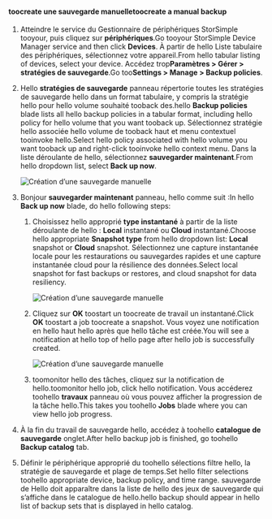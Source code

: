 
<!--author=alkohli last changed: 01/20/2017-->

#### <a name="toocreate-a-manual-backup"></a><span data-ttu-id="6f894-101">toocreate une sauvegarde manuelle</span><span class="sxs-lookup"><span data-stu-id="6f894-101">toocreate a manual backup</span></span>

1. <span data-ttu-id="6f894-102">Atteindre le service du Gestionnaire de périphériques StorSimple tooyour, puis cliquez sur **périphériques**.</span><span class="sxs-lookup"><span data-stu-id="6f894-102">Go tooyour StorSimple Device Manager service and then click **Devices**.</span></span> <span data-ttu-id="6f894-103">À partir de hello Liste tabulaire des périphériques, sélectionnez votre appareil.</span><span class="sxs-lookup"><span data-stu-id="6f894-103">From hello tabular listing of devices, select your device.</span></span> <span data-ttu-id="6f894-104">Accédez trop**Paramètres > Gérer > stratégies de sauvegarde**.</span><span class="sxs-lookup"><span data-stu-id="6f894-104">Go too**Settings > Manage > Backup policies**.</span></span>

2. <span data-ttu-id="6f894-105">Hello **stratégies de sauvegarde** panneau répertorie toutes les stratégies de sauvegarde hello dans un format tabulaire, y compris la stratégie hello pour hello volume souhaité tooback des.</span><span class="sxs-lookup"><span data-stu-id="6f894-105">hello **Backup policies** blade lists all hello backup policies in a tabular format, including hello policy for hello volume that you want tooback up.</span></span> <span data-ttu-id="6f894-106">Sélectionnez stratégie hello associée hello volume de tooback haut et menu contextuel tooinvoke hello.</span><span class="sxs-lookup"><span data-stu-id="6f894-106">Select hello policy associated with hello volume you want tooback up and right-click tooinvoke hello context menu.</span></span> <span data-ttu-id="6f894-107">Dans la liste déroulante de hello, sélectionnez **sauvegarder maintenant**.</span><span class="sxs-lookup"><span data-stu-id="6f894-107">From hello dropdown list, select **Back up now**.</span></span>

    ![Création d’une sauvegarde manuelle](./media/storsimple-8000-create-manual-backup/createmanualbu1.png)

3. <span data-ttu-id="6f894-109">Bonjour **sauvegarder maintenant** panneau, hello comme suit :</span><span class="sxs-lookup"><span data-stu-id="6f894-109">In hello **Back up now** blade, do hello following steps:</span></span>

    1. <span data-ttu-id="6f894-110">Choisissez hello approprié **type instantané** à partir de la liste déroulante de hello : **Local** instantané ou **Cloud** instantané.</span><span class="sxs-lookup"><span data-stu-id="6f894-110">Choose hello appropriate **Snapshot type** from hello dropdown list: **Local** snapshot or **Cloud** snapshot.</span></span> <span data-ttu-id="6f894-111">Sélectionnez une capture instantanée locale pour les restaurations ou sauvegardes rapides et une capture instantanée cloud pour la résilience des données.</span><span class="sxs-lookup"><span data-stu-id="6f894-111">Select local snapshot for fast backups or restores, and cloud snapshot for data resiliency.</span></span>

        ![Création d’une sauvegarde manuelle](./media/storsimple-8000-create-manual-backup/createmanualbu2.png)

    2. <span data-ttu-id="6f894-113">Cliquez sur **OK** toostart un toocreate de travail un instantané.</span><span class="sxs-lookup"><span data-stu-id="6f894-113">Click **OK** toostart a job toocreate a snapshot.</span></span> <span data-ttu-id="6f894-114">Vous voyez une notification en hello haut hello après que hello tâche est créée.</span><span class="sxs-lookup"><span data-stu-id="6f894-114">You will see a notification at hello top of hello page after hello job is successfully created.</span></span>

        ![Création d’une sauvegarde manuelle](./media/storsimple-8000-create-manual-backup/createmanualbu4.png)

    3. <span data-ttu-id="6f894-116">toomonitor hello des tâches, cliquez sur la notification de hello.</span><span class="sxs-lookup"><span data-stu-id="6f894-116">toomonitor hello job, click hello notification.</span></span> <span data-ttu-id="6f894-117">Vous accéderez toohello **travaux** panneau où vous pouvez afficher la progression de la tâche hello.</span><span class="sxs-lookup"><span data-stu-id="6f894-117">This takes you toohello **Jobs** blade where you can view hello job progress.</span></span>


5. <span data-ttu-id="6f894-118">À la fin du travail de sauvegarde hello, accédez à toohello **catalogue de sauvegarde** onglet.</span><span class="sxs-lookup"><span data-stu-id="6f894-118">After hello backup job is finished, go toohello **Backup catalog** tab.</span></span>

6. <span data-ttu-id="6f894-119">Définir le périphérique approprié du toohello sélections filtre hello, la stratégie de sauvegarde et plage de temps.</span><span class="sxs-lookup"><span data-stu-id="6f894-119">Set hello filter selections toohello appropriate device, backup policy, and time range.</span></span> <span data-ttu-id="6f894-120">sauvegarde de Hello doit apparaître dans la liste de hello des jeux de sauvegarde qui s’affiche dans le catalogue de hello.</span><span class="sxs-lookup"><span data-stu-id="6f894-120">hello backup should appear in hello list of backup sets that is displayed in hello catalog.</span></span>

